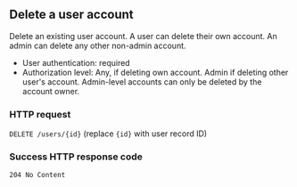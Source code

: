 ## Delete a user account

Delete an existing user account. A user can delete their own account. An admin can delete any other non-admin account.

* User authentication: required
* Authorization level: Any, if deleting own account. Admin if deleting other user's account. Admin-level accounts can only be deleted by the account owner.

### HTTP request

`DELETE /users/{id}` (replace `{id}` with user record ID)

### Success HTTP response code

`204 No Content`
